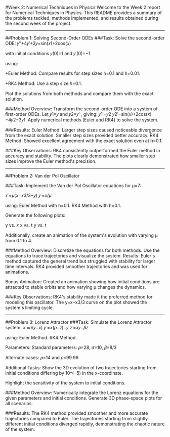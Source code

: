 #Week 2: Numerical Techniques in Physics
Welcome to the Week 2 report for Numerical Techniques in Physics. This README provides a summary of the problems tackled, methods implemented, and results obtained during the second week of the project.

---

##Problem 1: Solving Second-Order ODEs
###Task:
Solve the second-order ODE:
𝑦′′+4𝑦′+3𝑦=sin(𝑥)+2cos(𝑥)

with initial conditions 
𝑦(0)=1 and 𝑦′(0)=−1

using:

*Euler Method: Compare results for step sizes 
h=0.1 and h=0.01.

*RK4 Method: Use a step size 
ℎ=0.1.

Plot the solutions from both methods and compare them with the exact solution.

###Method Overview:
Transform the second-order ODE into a system of first-order ODEs.
Let 𝑦1=𝑦 and 𝑦2=𝑦′ , giving:
𝑦1′=𝑦2
𝑦2′=sin(𝑥)+2cos(𝑥)−4𝑦2−3𝑦1
​
Apply numerical methods (Euler and RK4) to solve the system.

###Results:
Euler Method: Larger step sizes caused noticeable divergence from the exact solution. Smaller step sizes provided better accuracy.
RK4 Method: Showed excellent agreement with the exact solution even at h=0.1.

###Key Observations:
RK4 consistently outperformed the Euler method in accuracy and stability.
The plots clearly demonstrated how smaller step sizes improve the Euler method's precision.

---

##Problem 2: Van der Pol Oscillator

###Task:
Implement the Van der Pol Oscillator equations for μ=7:

𝑥˙=𝜇(𝑥−𝑥3/3−𝑦)
𝑦˙=𝑥/𝜇​
 
using:
Euler Method with h=0.1.
RK4 Method with h=0.1.

Generate the following plots:

y vs. 𝑥
x vs. t
y vs. t

Additionally, create an animation of the system's evolution with varying 
μ from 0.1 to 4.

###Method Overview:
Discretize the equations for both methods.
Use the equations to trace trajectories and visualize the system.
Results:
Euler's method captured the general trend but struggled with stability for larger time intervals.
RK4 provided smoother trajectories and was used for animations.

Bonus Animation: Created an animation showing how initial conditions are attracted to stable orbits and how varying μ changes the dynamics.

###Key Observations:
RK4's stability made it the preferred method for modeling this oscillator.
The y=x−x3/3 curve on the plot showed the system's limiting cycle.

---

##Problem 3: Lorenz Attractor
###Task:
Simulate the Lorenz Attractor system:
𝑥˙=𝜎(𝑦−𝑥)
𝑦˙=𝑥(𝜌−𝑧)−𝑦
𝑧˙=𝑥𝑦−𝛽𝑧

using:
Euler Method.
RK4 Method.

Parameters:
Standard parameters: 
𝜌=28,
𝜎=10,
𝛽=8/3

Alternate cases: 
𝜌=14 and 𝜌=99.96

Additional Tasks:
Show the 3D evolution of two trajectories starting from initial conditions differing by 
10^(−5) in the x-coordinate.

Highlight the sensitivity of the system to initial conditions.

###Method Overview:
Numerically integrate the Lorenz equations for the given parameters and initial conditions.
Generate 3D phase-space plots for all scenarios.

###Results:
The RK4 method provided smoother and more accurate trajectories compared to Euler.
The trajectories starting from slightly different initial conditions diverged rapidly, demonstrating the chaotic nature of the system.
